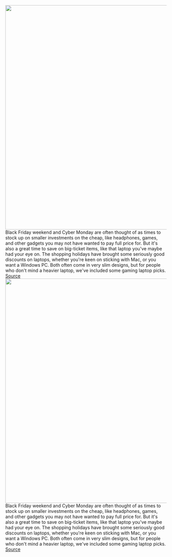 <img src='https://cdn.vox-cdn.com/thumbor/pMp4jEghY4r-PoskkwMLtgdRvc4=/0x0:2040x1360/1200x800/filters:focal(857x517:1183x843)/cdn.vox-cdn.com/uploads/chorus_image/image/70183680/mchin_190124_4274_0002.0.7.jpg' width='700px' /><br/>
Black Friday weekend and Cyber Monday are often thought of as times to stock up on smaller investments on the cheap, like headphones, games, and other gadgets you may not have wanted to pay full price for. But it's also a great time to save on big-ticket items, like that laptop you've maybe had your eye on. The shopping holidays have brought some seriously good discounts on laptops, whether you're keen on sticking with Mac, or you want a Windows PC. Both often come in very slim designs, but for people who don't mind a heavier laptop, we've included some gaming laptop picks.
<a href='https://www.theverge.com/22790329/black-friday-2021-laptop-deals-gaming-chromebook-cyber-monday'> Source <a/><img src='https://cdn.vox-cdn.com/thumbor/pMp4jEghY4r-PoskkwMLtgdRvc4=/0x0:2040x1360/1200x800/filters:focal(857x517:1183x843)/cdn.vox-cdn.com/uploads/chorus_image/image/70183680/mchin_190124_4274_0002.0.7.jpg' width='700px' /><br/>
Black Friday weekend and Cyber Monday are often thought of as times to stock up on smaller investments on the cheap, like headphones, games, and other gadgets you may not have wanted to pay full price for. But it's also a great time to save on big-ticket items, like that laptop you've maybe had your eye on. The shopping holidays have brought some seriously good discounts on laptops, whether you're keen on sticking with Mac, or you want a Windows PC. Both often come in very slim designs, but for people who don't mind a heavier laptop, we've included some gaming laptop picks.
<a href='https://www.theverge.com/22790329/black-friday-2021-laptop-deals-gaming-chromebook-cyber-monday'> Source <a/>